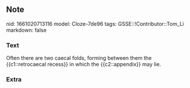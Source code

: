 ## Note
nid: 1661020713116
model: Cloze-7de96
tags: GSSE::!Contributor::Tom_Li
markdown: false

### Text
<div>
  Often there are two caecal folds, forming between them the
  {{c1::retrocaecal recess}} in which the {{c2::appendix}} may lie.
</div>

### Extra

